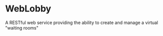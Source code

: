 # WebLobby
A RESTful web service providing the ability to create and manage a virtual "waiting rooms"
